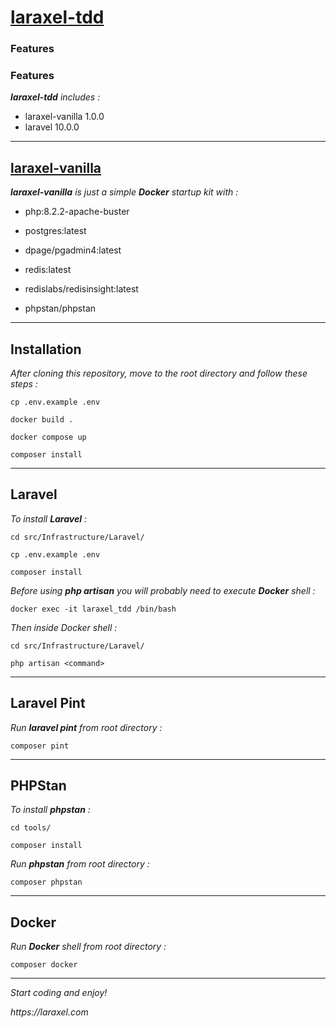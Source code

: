 # [laraxel-tdd](https://github.com/axelduret/laraxel-tdd)

### Features

### Features

_**laraxel-tdd** includes :_

-   laraxel-vanilla 1.0.0
-   laravel 10.0.0

---

## [laraxel-vanilla](https://github.com/axelduret/laraxel-vanilla)

_**laraxel-vanilla** is just a simple **Docker** startup kit with :_

-   php:8.2.2-apache-buster

-   postgres:latest

-   dpage/pgadmin4:latest

-   redis:latest

-   redislabs/redisinsight:latest

-   phpstan/phpstan

---

## Installation

_After cloning this repository, move to the root directory and follow these steps :_

`cp .env.example .env`

`docker build .`

`docker compose up`

`composer install`

---

## Laravel

_To install **Laravel** :_

`cd src/Infrastructure/Laravel/`

`cp .env.example .env`

`composer install`

_Before using **php artisan** you will probably need to execute **Docker** shell :_

`docker exec -it laraxel_tdd /bin/bash`

_Then inside Docker shell :_

`cd src/Infrastructure/Laravel/`

`php artisan <command>`

---

## Laravel Pint

_Run **laravel pint** from root directory :_

`composer pint`

---

## PHPStan

_To install **phpstan** :_

`cd tools/`

`composer install`

_Run **phpstan** from root directory :_

`composer phpstan`

---

## Docker

_Run **Docker** shell from root directory :_

`composer docker`

---

_Start coding and enjoy!_

_https://laraxel.com_
